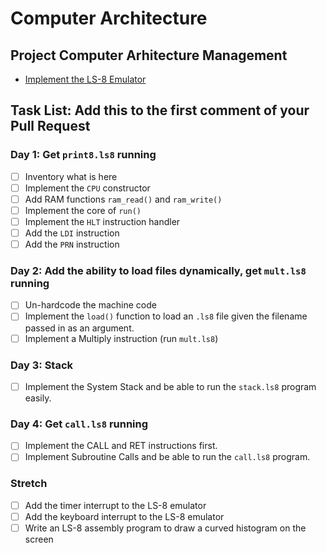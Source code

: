 # Computer Architecture

## Project Computer Arhitecture Management

* [Implement the LS-8 Emulator](ls8/)

## Task List: Add this to the first comment of your Pull Request

### Day 1: Get `print8.ls8` running

- [ ] Inventory what is here
- [ ] Implement the `CPU` constructor
- [ ] Add RAM functions `ram_read()` and `ram_write()`
- [ ] Implement the core of `run()`
- [ ] Implement the `HLT` instruction handler
- [ ] Add the `LDI` instruction
- [ ] Add the `PRN` instruction

### Day 2: Add the ability to load files dynamically, get `mult.ls8` running

- [ ] Un-hardcode the machine code
- [ ] Implement the `load()` function to load an `.ls8` file given the filename
      passed in as an argument.
- [ ] Implement a Multiply instruction (run `mult.ls8`)

### Day 3: Stack

- [ ] Implement the System Stack and be able to run the `stack.ls8` program easily.

### Day 4: Get `call.ls8` running

- [ ] Implement the CALL and RET instructions first.
- [ ] Implement Subroutine Calls and be able to run the `call.ls8` program.

### Stretch

- [ ] Add the timer interrupt to the LS-8 emulator
- [ ] Add the keyboard interrupt to the LS-8 emulator
- [ ] Write an LS-8 assembly program to draw a curved histogram on the screen
